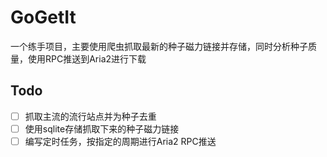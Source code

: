 # GoGetIt

一个练手项目，主要使用爬虫抓取最新的种子磁力链接并存储，同时分析种子质量，使用RPC推送到Aria2进行下载

## Todo
* [ ] 抓取主流的流行站点并为种子去重
* [ ] 使用sqlite存储抓取下来的种子磁力链接
* [ ] 编写定时任务，按指定的周期进行Aria2 RPC推送
